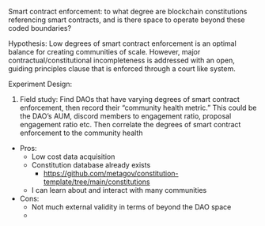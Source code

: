 

Smart contract enforcement: to what degree are blockchain constitutions referencing smart contracts, and is there space to operate beyond these coded boundaries?

Hypothesis: Low degrees of smart contract enforcement is an optimal balance for creating communities of scale. However, major contractual/constitutional incompleteness is addressed with an open, guiding principles clause that is enforced through a court like system.

Experiment Design: 

1. Field study: Find DAOs that have varying degrees of smart contract enforcement, then record their “community health metric.” This could be the DAO’s AUM, discord members to engagement ratio, proposal engagement ratio etc. Then correlate the degrees of smart contract enforcement to the community health


- Pros:
	- Low cost data acquisition
	- Constitution database already exists
		- https://github.com/metagov/constitution-template/tree/main/constitutions
	- I can learn about and interact with many communities 
- Cons:
	- Not much external validity in terms of beyond the DAO space
	- 